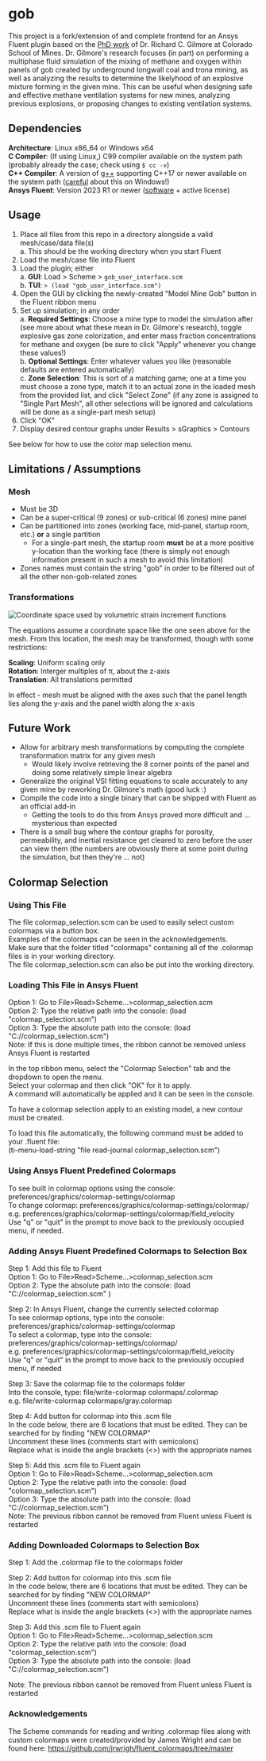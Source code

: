 # gob

This project is a fork/extension of and complete frontend for an Ansys Fluent plugin based on the [PhD work](https://www.proquest.com/docview/1727469797?parentSessionId=dk%2B8XNGTmDGPKcxt8AIw%2Bj9AfFFP9pqKjUxW8XapYE8%3D) of Dr. Richard C. Gilmore at Colorado School of Mines. Dr. Gilmore's research focuses (in part) on performing a multiphase fluid simulation of the mixing of methane and oxygen within panels of gob created by underground longwall coal and trona mining, as well as analyzing the results to determine the likelyhood of an explosive mixture forming in the given mine. This can be useful when designing safe and effective methane ventilation systems for new mines, analyzing previous explosions, or proposing changes to existing ventilation systems.

## Dependencies

**Architecture**: Linux x86_64 or Windows x64 \
**C Compiler**: (If using Linux,) C99 compiler available on the system path (probably already the case; check using `$ cc -v`) \
**C++ Compiler**: A version of [g++](https://gcc.gnu.org/) supporting C++17 or newer available on the system path ([careful](https://stackoverflow.com/a/41379378) about this on Windows!) \
**Ansys Fluent**: Version 2023 R1 or newer ([software](https://www.ansys.com/products/fluids/ansys-fluent) + active license)

## Usage

1. Place all files from this repo in a directory alongside a valid mesh/case/data file(s) \
   a. This should be the working directory when you start Fluent
2. Load the mesh/case file into Fluent
3. Load the plugin; either \
   a. **GUI**: Load > Scheme > `gob_user_interface.scm` \
   b. **TUI**: `> (load "gob_user_interface.scm")`
4. Open the GUI by clicking the newly-created "Model Mine Gob" button in the Fluent ribbon menu
5. Set up simulation; in any order \
   a. **Required Settings**: Choose a mine type to model the simulation after (see more about what these mean in Dr. Gilmore's research), toggle explosive gas zone colorization, and enter mass fraction concentrations for methane and oxygen (be sure to click "Apply" whenever you change these values!) \
   b. **Optional Settings**: Enter whatever values you like (reasonable defaults are entered automatically) \
   c. **Zone Selection**: This is sort of a matching game; one at a time you must choose a zone type, match it to an actual zone in the loaded mesh from the provided list, and click "Select Zone" (if any zone is assigned to "Single Part Mesh", all other selections will be ignored and calculations will be done as a single-part mesh setup)
6. Click "OK"
7. Display desired contour graphs under Results > sGraphics > Contours

See below for how to use the color map selection menu.

## Limitations / Assumptions

### Mesh

- Must be 3D
- Can be a super-critical (9 zones) or sub-critical (6 zones) mine panel
- Can be partitioned into zones (working face, mid-panel, startup room, etc.) **or** a single partition
  - For a single-part mesh, the startup room **must** be at a more positive y-location than the working face (there is simply not enough information present in such a mesh to avoid this limitation)
- Zones names must contain the string "gob" in order to be filtered out of all the other non-gob-related zones

### Transformations

![Coordinate space used by volumetric strain increment functions](assets/coordinates.png)

The equations assume a coordinate space like the one seen above for the mesh. From this location, the mesh may be transformed, though with some restrictions:

**Scaling**: Uniform scaling only \
**Rotation**: Interger multiples of &#960;, about the z-axis \
**Translation**: All translations permitted

In effect - mesh must be aligned with the axes such that the panel length lies along the y-axis and the panel width along the x-axis

## Future Work

- Allow for arbitrary mesh transformations by computing the complete transformation matrix for any given mesh
  - Would likely involve retrieving the 8 corner points of the panel and doing some relatively simple linear algebra
- Generalize the original VSI fitting equations to scale accurately to any given mine by reworking Dr. Gilmore's math (good luck :)
- Compile the code into a single binary that can be shipped with Fluent as an official add-in
  - Getting the tools to do this from Ansys proved more difficult and ... mysterious than expected
- There is a small bug where the contour graphs for porosity, permeability, and inertial resistance get cleared to zero before the user can view them (the numbers are obviously there at some point during the simulation, but then they're ... not)

## Colormap Selection

### Using This File

The file colormap_selection.scm can be used to easily select custom colormaps via a button box. \
Examples of the colormaps can be seen in the acknowledgements. \
 Make sure that the folder titled "colormaps" containing all of the .colormap files is in your working directory. \
The file colormap_selection.scm can also be put into the working directory.

### Loading This File in Ansys Fluent

Option 1: Go to File>Read>Scheme...>colormap_selection.scm \
Option 2: Type the relative path into the console: (load "colormap_selection.scm") \
Option 3: Type the absolute path into the console: (load "C:/<file path>/colormap_selection.scm") \
Note: If this is done multiple times, the ribbon cannot be removed unless Ansys Fluent is restarted

In the top ribbon menu, select the "Colormap Selection" tab and the dropdown to open the menu. \
Select your colormap and then click "OK" for it to apply. \
A command will automatically be applied and it can be seen in the console.

To have a colormap selection apply to an existing model, a new contour must be created.

To load this file automatically, the following command must be added to your .fluent file: \
(ti-menu-load-string "file read-journal colormap_selection.scm")

### Using Ansys Fluent Predefined Colormaps

To see built in colormap options using the console: preferences/graphics/colormap-settings/colormap \
To change colormap: preferences/graphics/colormap-settings/colormap/<colormap> \
e.g. preferences/graphics/colormap-settings/colormap/field_velocity \
Use "q" or "quit" in the prompt to move back to the previously occupied menu, if needed.

### Adding Ansys Fluent Predefined Colormaps to Selection Box

Step 1: Add this file to Fluent \
Option 1: Go to File>Read>Scheme...>colormap_selection.scm \
Option 2: Type the absolute path into the console: (load "C:/<path>/colormap_selection.scm" )

Step 2: In Ansys Fluent, change the currently selected colormap \
To see colormap options, type into the console: preferences/graphics/colormap-settings/colormap \
To select a colormap, type into the console: preferences/graphics/colormap-settings/colormap/<colormap> \
e.g. preferences/graphics/colormap-settings/colormap/field_velocity \
Use "q" or "quit" in the prompt to move back to the previously occupied menu, if needed

Step 3: Save the colormap file to the colormaps folder \
Into the console, type: file/write-colormap colormaps/<file name>.colormap \
e.g. file/write-colormap colormaps/gray.colormap

Step 4: Add button for colormap into this .scm file \
In the code below, there are 6 locations that must be edited. They can be searched for by finding "NEW COLORMAP" \
Uncomment these lines (comments start with semicolons) \
Replace what is inside the angle brackets (<>) with the appropriate names

Step 5: Add this .scm file to Fluent again \
Option 1: Go to File>Read>Scheme...>colormap_selection.scm \
Option 2: Type the relative path into the console: (load "colormap_selection.scm") \
Option 3: Type the absolute path into the console: (load "C:/<path>/colormap_selection.scm") \
Note: The previous ribbon cannot be removed from Fluent unless Fluent is restarted

### Adding Downloaded Colormaps to Selection Box

Step 1: Add the .colormap file to the colormaps folder

Step 2: Add button for colormap into this .scm file \
In the code below, there are 6 locations that must be edited. They can be searched for by finding "NEW COLORMAP" \
Uncomment these lines (comments start with semicolons) \
Replace what is inside the angle brackets (<>) with the appropriate names

Step 3: Add this .scm file to Fluent again \
Option 1: Go to File>Read>Scheme...>colormap_selection.scm \
Option 2: Type the relative path into the console: (load "colormap_selection.scm") \
Option 3: Type the absolute path into the console: (load "C:/<path>/colormap_selection.scm")

Note: The previous ribbon cannot be removed from Fluent unless Fluent is restarted

### Acknowledgements

The Scheme commands for reading and writing .colormap files along with custom colormaps
were created/provided by James Wright and can be found here:
https://github.com/jrwrigh/fluent_colormaps/tree/master
